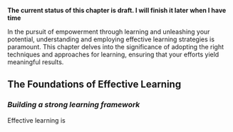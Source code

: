 **The current status of this chapter is draft. I will finish it later when I have time**

In the pursuit of empowerment through learning and unleashing your potential, understanding and employing effective learning strategies is paramount. This chapter delves into the significance of adopting the right techniques and approaches for learning, ensuring that your efforts yield meaningful results.

The Foundations of Effective Learning
-------------------------------------

### *Building a strong learning framework*

Effective learning is
